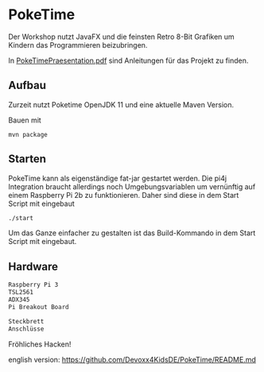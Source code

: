 PokeTime
=================

Der Workshop nutzt JavaFX und die feinsten Retro 8-Bit Grafiken um Kindern das Programmieren
beizubringen.

In [PokeTimePraesentation.pdf](PokeTimePraesentation.pdf) sind Anleitungen für das Projekt zu
finden.

## Aufbau

Zurzeit nutzt Poketime OpenJDK 11 und eine aktuelle Maven Version.

Bauen mit
```
mvn package
```

## Starten

PokeTime kann als eigenständige fat-jar gestartet werden. Die pi4j Integration braucht
allerdings noch Umgebungsvariablen um vernünftig auf einem Raspberry Pi 2b zu funktionieren.
Daher sind diese in dem Start Script mit eingebaut

```bash
./start
```

Um das Ganze einfacher zu gestalten ist das Build-Kommando in dem Start Script mit eingebaut.

## Hardware

```bash
Raspberry Pi 3
TSL2561
ADX345
Pi Breakout Board

Steckbrett
Anschlüsse
```

Fröhliches Hacken!   

english version: https://github.com/Devoxx4KidsDE/PokeTime/README.md

